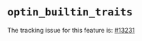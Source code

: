 # `optin_builtin_traits`

The tracking issue for this feature is: [#13231]

[#13231]: https://github.com/rust-lang/rust/issues/13231



